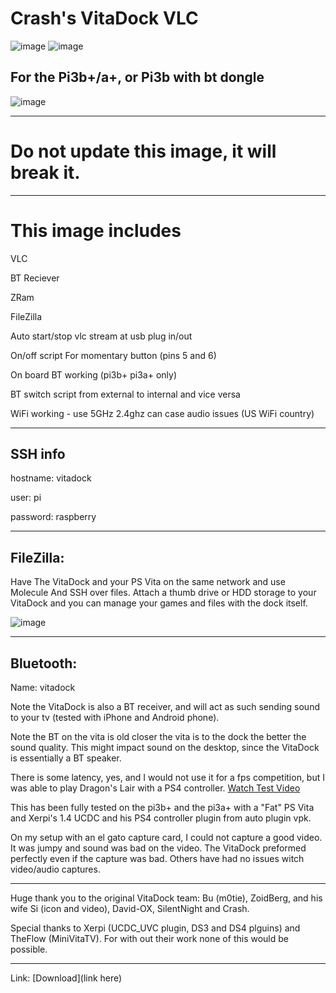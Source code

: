 # Crash's VitaDock VLC

![image](https://github.com/CrashCortez/vitadock-vlc/blob/master/icon/wooden.jpg)
![image](https://github.com/CrashCortez/vitadock-vlc/blob/master/icon/mini.png)


For the Pi3b+/a+, or Pi3b with bt dongle
---------------
![image](https://github.com/CrashCortez/vitadock-vlc/blob/master/icon/pi.png)


-------------

# Do not update this image, it will break it. 
--------------


# This image includes

VLC

BT Reciever

ZRam

FileZilla

Auto start/stop vlc stream at usb plug in/out

On/off script For momentary button (pins 5 and 6)

On board BT working (pi3b+ pi3a+ only)

BT switch script from external to internal and vice versa

WiFi working - use 5GHz 2.4ghz can case audio issues (US WiFi country)

-------------
SSH  info
------
hostname: vitadock 

user: pi  

password: raspberry 

-----------------
FileZilla:
-----
Have The VitaDock and your PS Vita on the same network and use  Molecule And SSH over files. Attach a thumb drive or HDD storage to your VitaDock and you can manage your games and files with the dock itself. 

![image](https://github.com/CrashCortez/vitadock-vlc/blob/master/icon/filezilla.png)
 
--------------------- 
Bluetooth:
-------
Name: vitadock 

Note the VitaDock is also a BT receiver, and will act as such sending sound to your tv (tested with iPhone and Android phone).  

Note the BT on the vita is old closer the vita is to the dock the better the sound quality. This might impact sound on the desktop, since the VitaDock is essentially a BT speaker. 

There is some latency, yes, and I would not use it for a fps competition, but I was able to play Dragon's Lair with a PS4 controller. [Watch Test Video](https://youtu.be/j-mcQHRgISE)

This has been fully tested on the pi3b+ and the pi3a+ with a "Fat" PS Vita and Xerpi's 1.4 UCDC and his PS4 controller plugin from auto plugin vpk. 

On my setup with an el gato capture card, I could not capture a good video. It was jumpy and sound was bad on the video. The VitaDock preformed perfectly even if the capture was bad.  Others have had no issues witch video/audio captures. 

---------------
Huge thank you to the original VitaDock team: Bu (m0tie), ZoidBerg, and his wife Si (icon and video), David-OX, SilentNight and Crash. 

Special thanks to Xerpi (UCDC_UVC plugin, DS3 and DS4 plguins) and TheFlow (MiniVitaTV). For with out their work none of this would be possible. 

------------
Link: [Download](link here)
